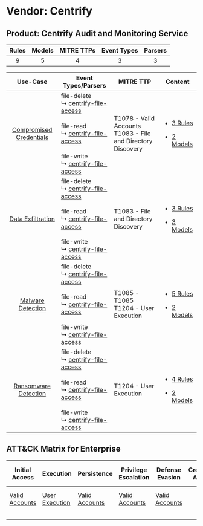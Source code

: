 Vendor: Centrify
================
Product: Centrify Audit and Monitoring Service
----------------------------------------------
| Rules | Models | MITRE TTPs | Event Types | Parsers |
|:-----:|:------:|:----------:|:-----------:|:-------:|
|   9   |   5    |     4      |      3      |    3    |

|                                  Use-Case                                  | Event Types/Parsers                                                                                                                                                                                                                                                                       | MITRE TTP                                                          | Content                                                                                                                                           |
|:--------------------------------------------------------------------------:| ----------------------------------------------------------------------------------------------------------------------------------------------------------------------------------------------------------------------------------------------------------------------------------------- | ------------------------------------------------------------------ | ------------------------------------------------------------------------------------------------------------------------------------------------- |
| [Compromised Credentials](../../../UseCases/uc_compromised_credentials.md) |  file-delete<br> ↳ [centrify-file-access](Parsers/parserContent_centrify-file-access.md)<br><br> file-read<br> ↳ [centrify-file-access](Parsers/parserContent_centrify-file-access.md)<br><br> file-write<br> ↳ [centrify-file-access](Parsers/parserContent_centrify-file-access.md)<br> | T1078 - Valid Accounts<br>T1083 - File and Directory Discovery<br> | [<ul><li>3 Rules</li></ul><ul><li>2 Models</li></ul>](Rules_Models/r_m_centrify_centrify_audit_and_monitoring_service_Compromised_Credentials.md) |
|       [Data Exfiltration](../../../UseCases/uc_data_exfiltration.md)       |  file-delete<br> ↳ [centrify-file-access](Parsers/parserContent_centrify-file-access.md)<br><br> file-read<br> ↳ [centrify-file-access](Parsers/parserContent_centrify-file-access.md)<br><br> file-write<br> ↳ [centrify-file-access](Parsers/parserContent_centrify-file-access.md)<br> | T1083 - File and Directory Discovery<br>                           | [<ul><li>3 Rules</li></ul><ul><li>3 Models</li></ul>](Rules_Models/r_m_centrify_centrify_audit_and_monitoring_service_Data_Exfiltration.md)       |
|       [Malware Detection](../../../UseCases/uc_malware_detection.md)       |  file-delete<br> ↳ [centrify-file-access](Parsers/parserContent_centrify-file-access.md)<br><br> file-read<br> ↳ [centrify-file-access](Parsers/parserContent_centrify-file-access.md)<br><br> file-write<br> ↳ [centrify-file-access](Parsers/parserContent_centrify-file-access.md)<br> | T1085 - T1085<br>T1204 - User Execution<br>                        | [<ul><li>5 Rules</li></ul><ul><li>2 Models</li></ul>](Rules_Models/r_m_centrify_centrify_audit_and_monitoring_service_Malware_Detection.md)       |
|    [Ransomware Detection](../../../UseCases/uc_ransomware_detection.md)    |  file-delete<br> ↳ [centrify-file-access](Parsers/parserContent_centrify-file-access.md)<br><br> file-read<br> ↳ [centrify-file-access](Parsers/parserContent_centrify-file-access.md)<br><br> file-write<br> ↳ [centrify-file-access](Parsers/parserContent_centrify-file-access.md)<br> | T1204 - User Execution<br>                                         | [<ul><li>4 Rules</li></ul><ul><li>2 Models</li></ul>](Rules_Models/r_m_centrify_centrify_audit_and_monitoring_service_Ransomware_Detection.md)    |

ATT&CK Matrix for Enterprise
----------------------------
| Initial Access                                                      | Execution                                                           | Persistence                                                         | Privilege Escalation                                                | Defense Evasion                                                     | Credential Access | Discovery                                                                         | Lateral Movement | Collection | Command and Control | Exfiltration | Impact |
| ------------------------------------------------------------------- | ------------------------------------------------------------------- | ------------------------------------------------------------------- | ------------------------------------------------------------------- | ------------------------------------------------------------------- | ----------------- | --------------------------------------------------------------------------------- | ---------------- | ---------- | ------------------- | ------------ | ------ |
| [Valid Accounts](https://attack.mitre.org/techniques/T1078)<br><br> | [User Execution](https://attack.mitre.org/techniques/T1204)<br><br> | [Valid Accounts](https://attack.mitre.org/techniques/T1078)<br><br> | [Valid Accounts](https://attack.mitre.org/techniques/T1078)<br><br> | [Valid Accounts](https://attack.mitre.org/techniques/T1078)<br><br> |                   | [File and Directory Discovery](https://attack.mitre.org/techniques/T1083)<br><br> |                  |            |                     |              |        |